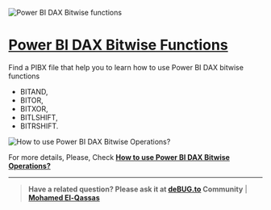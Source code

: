 ![Power BI DAX Bitwise functions](https://user-images.githubusercontent.com/49816567/158715286-0754bc44-b7c6-4593-b3c7-e26f40a215fc.png)

# [Power BI DAX Bitwise Functions](https://devoworx.net/dax-bitwise-operation/)

Find a PIBX file that help you to learn how to use  Power BI DAX bitwise functions
- BITAND,
- BITOR,
- BITXOR,
- BITLSHIFT,
- BITRSHIFT.

![How to use Power BI DAX Bitwise Operations?](https://i0.wp.com/devoworx.net/wp-content/uploads/2022/03/bitand1.jpg)


  
For more details, Please, Check **[How to use Power BI DAX Bitwise Operations?](https://devoworx.net/dax-bitwise-operation/)**


--------------
> **Have a related question? Please ask it at [deBUG.to](https://deBUG.to) Community** | **[Mohamed El-Qassas](https://devoworx.com)**
